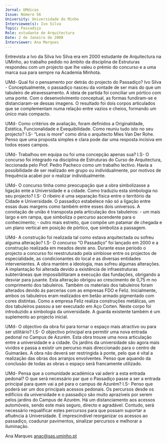 ```yaml
---
Jornal: UMdicas
Issue: Número 56
University: Universidade do Minho
Interviewee(s): Ivo Silva 
Topic: Passadiço
Role: estudante de Arquitectura
Date: 2 de Janeiro de 2008
Interviewer: Ana Marques
---
```


Entrevista a Ivo da Silva
Ivo Silva era em 2000 estudante de Arquitectura na UMinho, ao trabalho pedido no âmbito da disciplina de Estruturas respondeu com um projecto que lhe valeu o
prémio do concurso e a uma marca sua para sempre na Academia Minhota.

UMd- Qual foi o pensamento por detrás
do projecto do Passadiço?
Ivo Silva - Conceptualmente, o passadiço
nasceu da vontade de ser mais do que um
tabuleiro de atravessamento. A ideia de
partida foi conciliar um pórtico com uma
ponte. Com o desenvolvimento
conceptual, as formas fundiram-se e
distanciaram-se dessas imagens. O
resultado foi dois corpos articulados que
se complementam numa relação entre
vazios e cheios, formando um único mais
compacto.

UMd- Como critérios de avaliação,
foram definidos a Originalidade,
Estética, Funcionalidade e
Exequibilidade. Como reuniu tudo isto
no seu projecto?
I.S- “Less is more” como diria o arquitecto
Mies Van Der Rohe. Penso que uma
proposta simples e clara pode dar uma
resposta incisiva em todos esses campos.

UMd- Trabalhou em equipa ou foi uma
concepção apenas sua?
I.S- O concurso foi integrado na disciplina
de Estruturas do Curso de Arquitectura,
leccionada pelo Prof. Pedro Pacheco
como um trabalho lectivo. Havia a
possibilidade de ser realizado em grupo ou
individualmente, por motivos de
frequência acabei por o realizar
individualmente.

UMd- O concurso tinha como
preocupação que a obra simbolizasse a
ligação ente a Universidade e a cidade.
Como traduziu esta simbologia no seu
projecto?
I.S- O ribeiro é uma separação física entre
o território da Cidade e Universidade. O
passadiço estabelece não só a ligação
entre essas duas margens como também
entre esses dois universos. A conotação
de união é transposta pela articulação dos
tabuleiros: - um mais largo e em rampa,
que simboliza o percurso ascendente para
o conhecimento; - outro mais estreito, que
compõe um patamar de chegada e um
plano vertical em posição de pórtico, que
simboliza a passagem.

UMd- A construção foi realizada tal
como estava arquitectada ou sofreu
alguma alteração?
I.S- O concurso “O Passadiço” foi lançado
em 2000 e a construção realizada em
meados deste ano. Durante esse período
o projecto a concurso foi reestruturado
pela simbiose entre os projectos de
especialidade, as condicionantes do local
e as diversas entidades intervenientes.
A obra mantém a ideologia, mas sofreu
algumas alterações. A implantação foi
alterada devido a existência de infraestruturas subterrâneas que
impossibilitaram a execução das
fundações, obrigando a desviar para
jusante. Esta alteração obrigou ao
crescimento de 0,75 m no comprimento
dos tabuleiros. Também os materiais dos
tabuleiros foram alterados devido ás
parcerias com as empresas FDO e Feliz.
Inicialmente, ambos os tabuleiros eram
realizados em betão armado pigmentado
com cores distintas. Como a empresa
Feliz realiza construções metálicas, um
dos tabuleiros passou a ser executado em
Aço Corten. Neste corpo foi introduzido a
simbologia da universidade.
A guarda existente também é um
suplemento ao projecto inicial.

UMd- O objectivo da obra foi para tornar
o espaço mais atractivo ou para ser
utilitário?
I.S- O objectivo principal era permitir uma
nova entrada pedonal no Campus de
Azurém. Esta obra trouxe uma nova
articulação entre a universidade e a
cidade. Os jardins da universidade são
agora mais vividos e passa a existir um
percurso mais direccionado para o centro
de Guimarães. A obra não deverá ser
restringida à ponte, pelo que é vital a
realização das obras dos arranjos
envolventes. Penso que aquando da
conclusão de todas as obras o espaço
será francamente utilizado.

UMd- Pensa que a comunidade
académica vai aderir a esta entrada
pedonal? O que será necessário par
que o Passadiço passe a ser a entrada
principal para quem vai a pé para o
campus de Azurém?
I.S- Penso que poderá ser um dos
principais acessos pedonais. Os
percursos desde os edifícios da
universidade e o passadiço são muito
aprazíveis por serem pelos jardins do
Campus de Azurém. Há um
distanciamento aos acessos automóveis,
sendo este mais seguro, directo e
agradável. Contudo, será necessário
requalificar estes percursos para que
possam suportar a afluência à
Universidade. É imprescindível
reorganizar os acessos ao passadiço,
coadunar pavimentos, sinalizar percursos
e melhorar a iluminação.

Ana Marques
anac@sas.uminho.pt